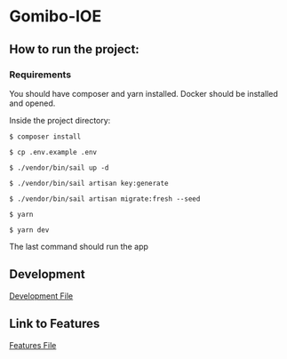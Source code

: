 # Gomibo-IOE
## How to run the project:

### Requirements 
You should have composer and yarn installed. Docker should be installed and opened.

Inside the project directory:
```
$ composer install
```

```
$ cp .env.example .env
```

```
$ ./vendor/bin/sail up -d  
```

```
$ ./vendor/bin/sail artisan key:generate
```

```
$ ./vendor/bin/sail artisan migrate:fresh --seed 
```

```
$ yarn  
```

```
$ yarn dev  
```
The last command should run the app


## Development
[Development File](Development.md)

## Link to Features 
[Features File](Features.md)
